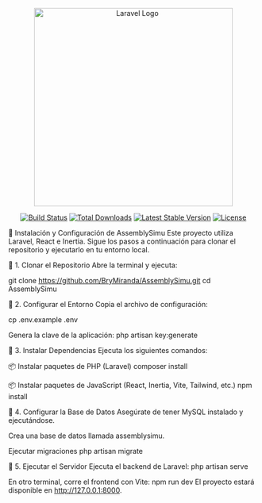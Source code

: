 <p align="center"><a href="https://laravel.com" target="_blank"><img src="https://raw.githubusercontent.com/laravel/art/master/logo-lockup/5%20SVG/2%20CMYK/1%20Full%20Color/laravel-logolockup-cmyk-red.svg" width="400" alt="Laravel Logo"></a></p>

<p align="center">
<a href="https://github.com/laravel/framework/actions"><img src="https://github.com/laravel/framework/workflows/tests/badge.svg" alt="Build Status"></a>
<a href="https://packagist.org/packages/laravel/framework"><img src="https://img.shields.io/packagist/dt/laravel/framework" alt="Total Downloads"></a>
<a href="https://packagist.org/packages/laravel/framework"><img src="https://img.shields.io/packagist/v/laravel/framework" alt="Latest Stable Version"></a>
<a href="https://packagist.org/packages/laravel/framework"><img src="https://img.shields.io/packagist/l/laravel/framework" alt="License"></a>
</p>

🚀 Instalación y Configuración de AssemblySimu
Este proyecto utiliza Laravel, React e Inertia. Sigue los pasos a continuación para clonar el repositorio y ejecutarlo en tu entorno local.

🔹 1. Clonar el Repositorio
Abre la terminal y ejecuta:

git clone https://github.com/BryMiranda/AssemblySimu.git
cd AssemblySimu

🔹 2. Configurar el Entorno
Copia el archivo de configuración:

cp .env.example .env

Genera la clave de la aplicación:
php artisan key:generate

🔹 3. Instalar Dependencias
Ejecuta los siguientes comandos:

📦 Instalar paquetes de PHP (Laravel)
composer install

📦 Instalar paquetes de JavaScript (React, Inertia, Vite, Tailwind, etc.)
npm install

🔹 4. Configurar la Base de Datos
Asegúrate de tener MySQL instalado y ejecutándose.

Crea una base de datos llamada assemblysimu.

Ejecutar migraciones
php artisan migrate

🔹 5. Ejecutar el Servidor
Ejecuta el backend de Laravel:
php artisan serve

En otro terminal, corre el frontend con Vite:
npm run dev
El proyecto estará disponible en http://127.0.0.1:8000.

